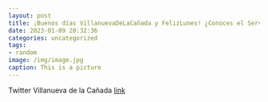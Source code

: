 ```yaml
---
layout: post
title: ¡Buenos días VillanuevaDeLaCañada y FelizLunes! ¿Conoces el Servicio de Incidencias Vía WhatsApp? Tienes toda la información e...
date: 2023-01-09 20:32:36
categories: uncategorized
tags:
- random
image: /img/image.jpg
caption: This is a picture
---
```

Twitter Villanueva de la Cañada [link](https://twitter.com/AytoVDLCanada/status/1612370829685260289)
